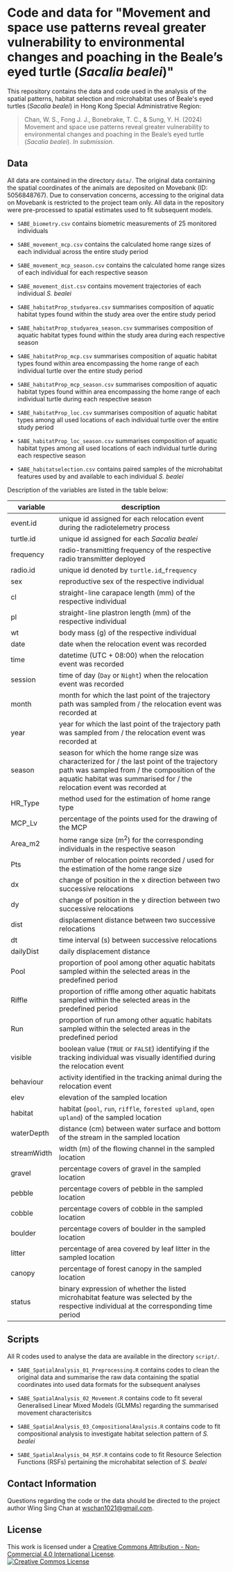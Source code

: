# Code and data for "Movement and space use patterns reveal greater vulnerability to environmental changes and poaching in the Beale’s eyed turtle (*Sacalia bealei*)"

This repository contains the data and code used in the analysis of the spatial patterns, habitat selection and microhabitat uses of Beale's eyed turtles (*Sacalia bealei*) in Hong Kong Special Administrative Region:

> Chan, W. S., Fong J. J., Bonebrake, T. C., & Sung, Y. H.  (2024) Movement and space use patterns reveal greater vulnerability to environmental changes and poaching in the Beale’s eyed turtle (*Sacalia bealei*). *In submission*.

## Data

All data are contained in the directory `data/`. The original data containing the spatial coordinates of the animals are deposited on Movebank (ID: 5056848767). Due to conservation concerns, accessing to the original data on Movebank is restricted to the project team only. All data in the repository were pre-processed to spatial estimates used to fit subsequent models.

-   `SABE_biometry.csv` contains biometric measurements of 25 monitored individuals

-   `SABE_movement_mcp.csv` contains the calculated home range sizes of each individual across the entire study period

-   `SABE_movement_mcp_season.csv` contains the calculated home range sizes of each individual for each respective season

-   `SABE_movement_dist.csv` contains movement trajectories of each individual *S. bealei*

-   `SABE_habitatProp_studyarea.csv` summarises composition of aquatic habitat types found within the study area over the entire study period

-   `SABE_habitatProp_studyarea_season.csv` summarises composition of aquatic habitat types found within the study area during each respective season

-   `SABE_habitatProp_mcp.csv` summarises composition of aquatic habitat types found within area encompassing the home range of each individual turtle over the entire study period

-   `SABE_habitatProp_mcp_season.csv` summarises composition of aquatic habitat types found within area encompassing the home range of each individual turtle during each respective season

-   `SABE_habitatProp_loc.csv` summarises composition of aquatic habitat types among all used locations of each individual turtle over the entire study period

-   `SABE_habitatProp_loc_season.csv` summarises composition of aquatic habitat types among all used locations of each individual turtle during each respective season

-   `SABE_habitatselection.csv` contains paired samples of the microhabitat features used by and available to each individual *S. bealei*

Description of the variables are listed in the table below:

| variable    | description                                                                                                                                                                                                            |
|---------------------|---------------------------------------------------|
| event.id    | unique id assigned for each relocation event during the radiotelemetry process                                                                                                                                         |
| turtle.id   | unique id assigned for each *Sacalia bealei*                                                                                                                                                                           |
| frequency   | radio-transmitting frequency of the respective radio transmitter deployed                                                                                                                                              |
| radio.id    | unique id denoted by `turtle.id`\_`frequency`                                                                                                                                                                          |
| sex         | reproductive sex of the respective individual                                                                                                                                                                          |
| cl          | straight-line carapace length (mm) of the respective individual                                                                                                                                                        |
| pl          | straight-line plastron length (mm) of the respective individual                                                                                                                                                        |
| wt          | body mass (g) of the respective individual                                                                                                                                                                             |
| date        | date when the relocation event was recorded                                                                                                                                                                            |
| time        | datetime (UTC + 08:00) when the relocation event was recorded                                                                                                                                                          |
| session     | time of day (`Day` or `Night`) when the relocation event was recorded                                                                                                                                                  |
| month       | month for which the last point of the trajectory path was sampled from / the relocation event was recorded at                                                                                                          |
| year        | year for which the last point of the trajectory path was sampled from / the relocation event was recorded at                                                                                                           |
| season      | season for which the home range size was characterized for / the last point of the trajectory path was sampled from / the composition of the aquatic habitat was summarised for / the relocation event was recorded at |
| HR_Type     | method used for the estimation of home range type                                                                                                                                                                      |
| MCP_Lv      | percentage of the points used for the drawing of the MCP                                                                                                                                                               |
| Area_m2     | home range size (m<sup>2</sup>) for the corresponding individuals in the respective season                                                                                                                                    |
| Pts         | number of relocation points recorded / used for the estimation of the home range size                                                                                                                                  |
| dx          | change of position in the x direction between two successive relocations                                                                                                                                               |
| dy          | change of position in the y direction between two successive relocations                                                                                                                                               |
| dist        | displacement distance between two successive relocations                                                                                                                                                               |
| dt          | time interval (s) between successive relocations                                                                                                                                                                       |
| dailyDist   | daily displacement distance                                                                                                                                                                                            |
| Pool        | proportion of pool among other aquatic habitats sampled within the selected areas in the predefined period                                                                                                             |
| Riffle      | proportion of riffle among other aquatic habitats sampled within the selected areas in the predefined period                                                                                                           |
| Run         | proportion of run among other aquatic habitats sampled within the selected areas in the predefined period                                                                                                              |
| visible     | boolean value (`TRUE` or `FALSE`) identifying if the tracking individual was visually identified during the relocation event                                                                                           |
| behaviour   | activity identified in the tracking animal during the relocation event                                                                                                                                                 |
| elev        | elevation of the sampled location                                                                                                                                                                                      |
| habitat     | habitat (`pool`, `run`, `riffle`, `forested upland`, `open upland`) of the sampled location                                                                                                                            |
| waterDepth  | distance (cm) between water surface and bottom of the stream in the sampled location                                                                                                                                   |
| streamWidth | width (m) of the flowing channel in the sampled location                                                                                                                                                               |
| gravel      | percentage covers of gravel in the sampled location                                                                                                                                                                    |
| pebble      | percentage covers of pebble in the sampled location                                                                                                                                                                    |
| cobble      | percentage covers of cobble in the sampled location                                                                                                                                                                    |
| boulder     | percentage covers of boulder in the sampled location                                                                                                                                                                   |
| litter      | percentage of area covered by leaf litter in the sampled location                                                                                                                                                      |
| canopy      | percentage of forest canopy in the sampled location                                                                                                                                                                    |
| status      | binary expression of whether the listed microhabitat feature was selected by the respective individual at the corresponding time period                                                                                |

## Scripts

All R codes used to analyse the data are available in the directory `script/`.

-   `SABE_SpatialAnalysis_01_Preprocessing.R` contains codes to clean the original data and summarise the raw data containing the spatial coordinates into used data formats for the subsequent analyses

-   `SABE_SpatialAnalysis_02_Movement.R` contains code to fit several Generalised Linear Mixed Models (GLMMs) regarding the summarised movement characterisitcs

-   `SABE_SpatialAnalysis_03_CompositionalAnalysis.R` contains code to fit compositional analysis to investigate habitat selection pattern of *S. bealei*

-   `SABE_SpatialAnalysis_04_RSF.R` contains code to fit Resource Selection Functions (RSFs) pertaining the microhabitat selection of *S. bealei*


## Contact Information

Questions regarding the code or the data should be directed to the project author Wing Sing Chan at [wschan1021\@gmail.com](mailto:wschan1021@gmail.com).

## License

This work is licensed under a <a rel="license" href="http://creativecommons.org/licenses/by-nc/4.0/">Creative Commons Attribution - Non-Commercial 4.0 International License</a>.<br />
<a rel="license" href="http://creativecommons.org/licenses/by-nc/4.0/"><img alt="Creative Commos License" style="border-width:0" src="https://i.creativecommons.org/l/by-nc/4.0/88x31.png" /></a>
